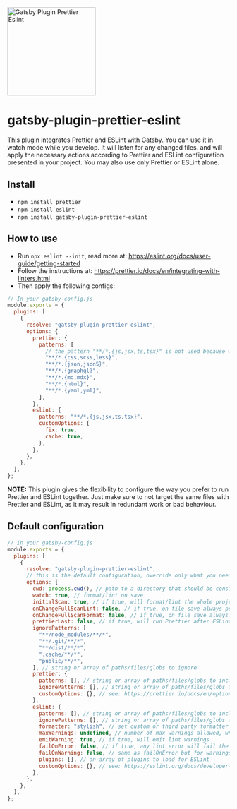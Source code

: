 <img alt="Gatsby Plugin Prettier Eslint" src="https://raw.githubusercontent.com/andreabreu-me/gatsby-plugin-prettier-eslint/master/images/gatsby-plugin-prettier-eslint.jpg" height="200" />

# gatsby-plugin-prettier-eslint

This plugin integrates Prettier and ESLint with Gatsby. You can use it in watch mode while you develop. It will listen for any changed files, and will apply the necessary actions according to Prettier and ESLint configuration presented in your project. You may also use only Prettier or ESLint alone.

## Install

- `npm install prettier`
- `npm install eslint`
- `npm install gatsby-plugin-prettier-eslint`

## How to use

- Run `npx eslint --init`, read more at: https://eslint.org/docs/user-guide/getting-started
- Follow the instructions at: https://prettier.io/docs/en/integrating-with-linters.html
- Then apply the following configs:

```javascript
// In your gatsby-config.js
module.exports = {
  plugins: [
    {
      resolve: "gatsby-plugin-prettier-eslint",
      options: {
        prettier: {
          patterns: [
            // the pattern "**/*.{js,jsx,ts,tsx}" is not used because we will rely on `eslint --fix`
            "**/*.{css,scss,less}",
            "**/*.{json,json5}",
            "**/*.{graphql}",
            "**/*.{md,mdx}",
            "**/*.{html}",
            "**/*.{yaml,yml}",
          ],
        },
        eslint: {
          patterns: "**/*.{js,jsx,ts,tsx}",
          customOptions: {
            fix: true,
            cache: true,
          },
        },
      },
    },
  ],
};
```

<b>NOTE:</b> This plugin gives the flexibility to configure the way you prefer to run Prettier and ESLint together. Just make sure to not target the same files with Prettier and ESLint, as it may result in redundant work or bad behaviour.

## Default configuration

```javascript
// In your gatsby-config.js
module.exports = {
  plugins: [
    {
      resolve: "gatsby-plugin-prettier-eslint",
      // this is the default configuration, override only what you need
      options: {
        cwd: process.cwd(), // path to a directory that should be considered as the current working directory
        watch: true, // format/lint on save
        initialScan: true, // if true, will format/lint the whole project on Gatsby startup
        onChangeFullScanLint: false, // if true, on file save always perform full scan lint
        onChangeFullScanFormat: false, // if true, on file save always perform full scan format
        prettierLast: false, // if true, will run Prettier after ESLint
        ignorePatterns: [
          "**/node_modules/**/*",
          "**/.git/**/*",
          "**/dist/**/*",
          ".cache/**/*",
          "public/**/*",
        ], // string or array of paths/files/globs to ignore
        prettier: {
          patterns: [], // string or array of paths/files/globs to include related only to Prettier
          ignorePatterns: [], // string or array of paths/files/globs to exclude related only to Prettier
          customOptions: {}, // see: https://prettier.io/docs/en/options.html
        },
        eslint: {
          patterns: [], // string or array of paths/files/globs to include related only to ESLint
          ignorePatterns: [], // string or array of paths/files/globs to exclude related only to ESLint
          formatter: "stylish", // set custom or third party formatter
          maxWarnings: undefined, // number of max warnings allowed, when exceed it will fail Gatsby build
          emitWarning: true, // if true, will emit lint warnings
          failOnError: false, // if true, any lint error will fail the build, you may set true only in your prod config
          failOnWarning: false, // same as failOnError but for warnings
          plugins: [], // an array of plugins to load for ESLint
          customOptions: {}, // see: https://eslint.org/docs/developer-guide/nodejs-api#cliengine
        },
      },
    },
  ],
};
```
